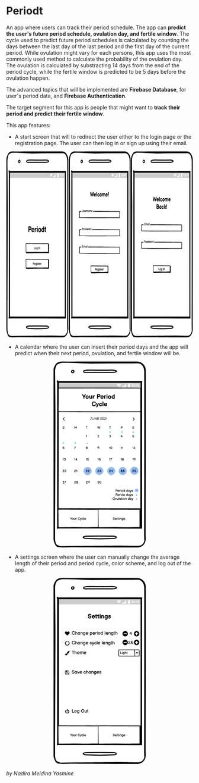 # Periodt

An app where users can track their period schedule. The app can **predict the user's future period schedule, ovulation day, and fertile window**. The cycle used to predict future period schedules is calculated by counting the days between the last day of the last period and the first day of the current period. While ovulation might vary for each persons, this app uses the most commonly used method to calculate the probability of the ovulation day. The ovulation is calculated by substracting 14 days from the end of the period cycle, while the fertile window is predicted to be 5 days before the ovulation happen.

The advanced topics that will be implemented are **Firebase Database**, for user's period data, and **Firebase Authentication**.

The target segment for this app is people that might want to **track their period and predict their fertile window**.

This app features:

* A start screen that will to redirect the user either to the login page or the registration page. The user can then log in or sign up using their email.

<p align="center">
<img src="./start screen.png" alt="wireframe of the start, registration, and login pages" width="750" height="500">
</p>

* A calendar where the user can insert their period days and the app will predict when their next period, ovulation, and fertile window will be.

<p align="center">
<img src="./cal.png" alt="wireframe of the calendar page" width="250" height="500">
</p>

* A settings screen where the user can manually change the average length of their period and period cycle, color scheme, and log out of the app.

<p align="center">
<img src="./setting.png" alt="wireframe of the settings page" width="250" height="500">
</p>

_by Nadira Meidina Yasmine_
